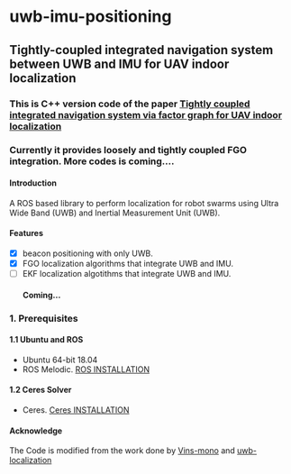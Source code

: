 # uwb-imu-positioning
## Tightly-coupled integrated navigation system between UWB and IMU for UAV indoor localization
### This is C++ version code of the paper [Tightly coupled integrated navigation system via factor graph for UAV indoor localization](https://www.sciencedirect.com/science/article/pii/S127096382031052X) 
### Currently it provides loosely and tightly coupled FGO integration. More codes is coming....

#### Introduction
A ROS based library to perform localization for robot swarms using Ultra Wide Band (UWB) and Inertial Measurement Unit (UWB).

#### Features
- [x] beacon positioning with only UWB.
- [x] FGO localization algorithms that integrate UWB and IMU.
- [ ] EKF localization algotithms that integrate UWB and IMU. <h4> Coming...</h4>

### 1. Prerequisites
#### 1.1 Ubuntu and ROS
   * Ubuntu 64-bit 18.04
   * ROS Melodic. [ROS INSTALLATION](http://wiki.ros.org/ROS/Installation)
   
#### 1.2 Ceres Solver
   * Ceres. [Ceres INSTALLATION](http://ceres-solver.org/installation.html)



#### Acknowledge
The Code is modified from the work done by [Vins-mono](https://github.com/HKUST-Aerial-Robotics/VINS-Mono) and [uwb-localization](https://github.com/lijx10/uwb-localization)
